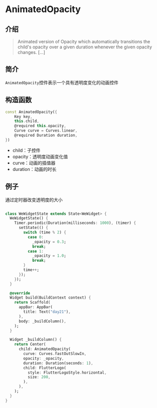 # AnimatedOpacity

## 介绍

> Animated version of Opacity which automatically transitions the child's opacity over a given duration whenever the given opacity changes. [...]

## 简介

`AnimatedOpacity`控件表示一个具有透明度变化的动画控件

## 构造函数

```dart
const AnimatedOpacity({
    Key key,
    this.child,
    @required this.opacity,
    Curve curve = Curves.linear,
    @required Duration duration,
})
```

- child：子控件
- opacity：透明度动画变化值
- curve：动画的插值器
- duration：动画的时长

## 例子

通过定时器改变透明度的大小


```dart

class WeWidgetState extends State<WeWidget> {
  WeWidgetState() {
    Timer.periodic(Duration(milliseconds: 1000), (timer) {
      setState(() {
        switch (time % 2) {
          case 0:
            _opacity = 0.3;
            break;
          case 1:
            _opacity = 1.0;
            break;
        }
        time++;
      });
    });
  }

  @override
  Widget build(BuildContext context) {
    return Scaffold(
      appBar: AppBar(
        title: Text("day21"),
      ),
      body: _buildColumn(),
    );
  }

  Widget _buildColumn() {
    return Center(
      child: AnimatedOpacity(
        curve: Curves.fastOutSlowIn,
        opacity: _opacity,
        duration: Duration(seconds: 1),
        child: FlutterLogo(
          style: FlutterLogoStyle.horizontal,
          size: 200,
        ),
      ),
    );
  }
}

```